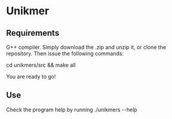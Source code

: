 # Unikmer

## Requirements

G++ compiler.
Simply download the .zip and unzip it, or clone the repository.
Then issue the following commands:

cd unikmers/src && make all

You are ready to go!

## Use

Check the program help by running ./unikmers --help












